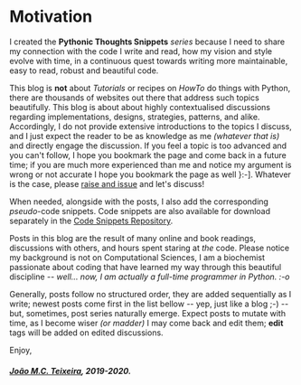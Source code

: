 # Motivation

I created the **Pythonic Thoughts Snippets** _series_ because I need to share my connection with the code I write and read, how my vision and style evolve with time, in a continuous quest towards writing more maintainable, easy to read, robust and beautiful code.

This blog is **not** about _Tutorials_ or recipes on _HowTo_ do things with Python, there are thousands of websites out there that address such topics beautifully. This blog is about about highly contextualised discussions regarding implementations, designs, strategies, patterns, and alike. Accordingly, I do not provide extensive introductions to the topics I discuss, and I just expect the reader to be as knowledge as me *(whatever that is)* and directly engage the discussion. If you feel a topic is too advanced and you can't follow, I hope you bookmark the page and come back in a future time; if you are much more experienced than me and notice my argument is wrong or not accurate I hope you bookmark the page as well }:-]. Whatever is the case, please [raise and issue](https://github.com/PythonicThoughtsSnippets/PTS-Code-Snippets/issues) and let's discuss!

When needed, alongside with the posts, I also add the corresponding _pseudo_-code snippets. Code snippets are also available for download separately in the [Code Snippets Repository](https://github.com/PythonicThoughtsSnippets/PTS-Code-Snippets).

Posts in this blog are the result of many online and book readings, discussions with others, and hours spent staring at *the* code. Please notice my background is not on Computational Sciences, I am a biochemist passionate about coding that have learned my way through this beautiful discipline -- *well... now, I am actually a full-time programmer in Python. :-o*

Generally, posts follow no structured order, they are added sequentially as I write; newest posts come first in the list bellow -- yep, just like a blog ;-) -- but, sometimes, post series naturally emerge. Expect posts to mutate with time, as I become wiser *(or madder)* I may come back and edit them; **edit** tags will be added on edited discussions.  

Enjoy,

##### [João M.C. Teixeira](https://bit.ly/joaomcteixeira), 2019-2020.